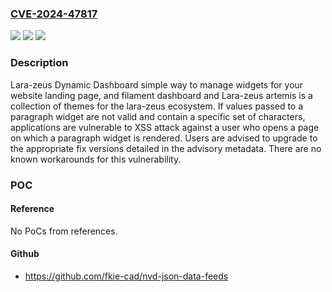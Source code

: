 ### [CVE-2024-47817](https://cve.mitre.org/cgi-bin/cvename.cgi?name=CVE-2024-47817)
![](https://img.shields.io/static/v1?label=Product&message=dynamic-dashboard&color=blue)
![](https://img.shields.io/static/v1?label=Version&message=%3D%20lara-zeus%2Fdynamic-dashboard%3A%20%3E%3D%203.0.0%2C%20%3C%203.0.2%20&color=brighgreen)
![](https://img.shields.io/static/v1?label=Vulnerability&message=CWE-79%3A%20Improper%20Neutralization%20of%20Input%20During%20Web%20Page%20Generation%20('Cross-site%20Scripting')&color=brighgreen)

### Description

Lara-zeus Dynamic Dashboard simple way to manage widgets for your website landing page, and filament dashboard and Lara-zeus artemis is a collection of themes for the lara-zeus ecosystem. If values passed to a paragraph widget are not valid and contain a specific set of characters, applications are vulnerable to XSS attack against a user who opens a page on which a paragraph widget is rendered. Users are advised to upgrade to the appropriate fix versions detailed in the advisory metadata. There are no known workarounds for this vulnerability.

### POC

#### Reference
No PoCs from references.

#### Github
- https://github.com/fkie-cad/nvd-json-data-feeds

